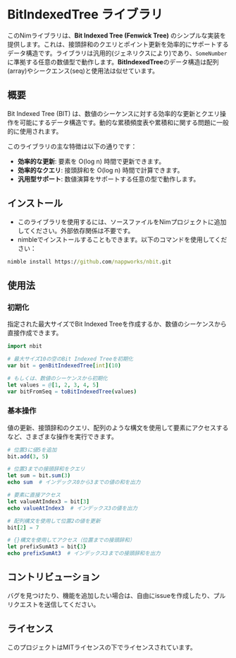 # BitIndexedTree ライブラリ

このNimライブラリは、**Bit Indexed Tree (Fenwick Tree)** のシンプルな実装を提供します。これは、接頭辞和のクエリとポイント更新を効率的にサポートするデータ構造です。ライブラリは汎用的(ジェネリクスにより)であり、`SomeNumber` に準拠する任意の数値型で動作します。**BitIndexedTree**のデータ構造は配列(array)やシークエンス(seq)と使用法は似せています。

## 概要

Bit Indexed Tree (BIT) は、数値のシーケンスに対する効率的な更新とクエリ操作を可能にするデータ構造です。動的な累積頻度表や累積和に関する問題に一般的に使用されます。

このライブラリの主な特徴は以下の通りです：
- **効率的な更新**: 要素を O(log n) 時間で更新できます。
- **効率的なクエリ**: 接頭辞和を O(log n) 時間で計算できます。
- **汎用型サポート**: 数値演算をサポートする任意の型で動作します。

## インストール

- このライブラリを使用するには、ソースファイルをNimプロジェクトに追加してください。外部依存関係は不要です。
- nimbleでインストールすることもできます。以下のコマンドを使用してください：

```cmd
nimble install https://github.com/nappworks/nbit.git
```

## 使用法

### 初期化

指定された最大サイズでBit Indexed Treeを作成するか、数値のシーケンスから直接作成できます。

```nim
import nbit

# 最大サイズ10の空のBit Indexed Treeを初期化
var bit = genBitIndexedTree[int](10)

# もしくは、数値のシーケンスから初期化
let values = @[1, 2, 3, 4, 5]
var bitFromSeq = toBitIndexedTree(values)
```

### 基本操作

値の更新、接頭辞和のクエリ、配列のような構文を使用して要素にアクセスするなど、さまざまな操作を実行できます。

```nim
# 位置3に値5を追加
bit.add(3, 5)

# 位置3までの接頭辞和をクエリ
let sum = bit.sum(3)
echo sum  # インデックス0から3までの値の和を出力

# 要素に直接アクセス
let valueAtIndex3 = bit[3]
echo valueAtIndex3  # インデックス3の値を出力

# 配列構文を使用して位置2の値を更新
bit[2] = 7

# {}構文を使用してアクセス（位置までの接頭辞和）
let prefixSumAt3 = bit{3}
echo prefixSumAt3  # インデックス3までの接頭辞和を出力
```

## コントリビューション

バグを見つけたり、機能を追加したい場合は、自由にissueを作成したり、プルリクエストを送信してください。

## ライセンス

このプロジェクトはMITライセンスの下でライセンスされています。